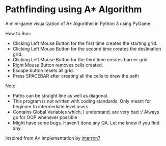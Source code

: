 # Pathfinding using A* Algorithm

A mini-game visualization of A* Algorithm in Python 3 using PyGame.

How to Run:
- Clicking Left Mouse Button for the first time creates the starting grid.
- Clicking Left Mouse Button for the second time creates the destination grid.
- Clicking Left Mouse Button for the third time creates barrier grid.
- Right Mouse Button removes cells created.
- Escape button resets all grid.
- Press SPACEBAR after creating all the cells to draw the path

Note:
- Paths can be straight line as well as diagonal. 
- This program is not written with coding standards. Only meant for beginner to intermediate level users.
- Contains Global Variables which, I understand, are very bad :/ Always go for OOP whenever possible
- Might have some bugs. Haven't done any QA. Let me know if you find any.

Inspired from A* Implementation by [jmarron7](https://github.com/jmarron7/a-star-pathfinding-visualizer)